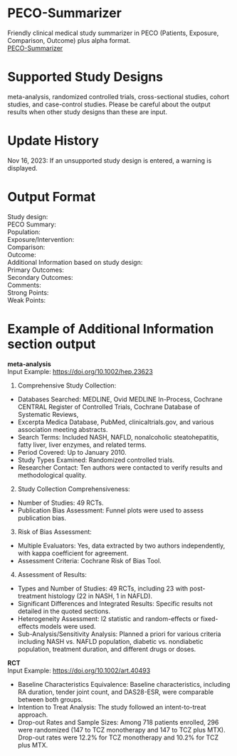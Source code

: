# PECO-Summarizer
Friendly clinical medical study summarizer in PECO (Patients, Exposure, Comparison, Outcome) plus alpha format. <br>
[PECO-Summarizer](https://chat.openai.com/g/g-3Ylvxx5GH-peco-summarizer)

# Supported Study Designs
meta-analysis, randomized controlled trials, cross-sectional studies, cohort studies, and case-control studies. 
Please be careful about the output results when other study designs than these are input.

# Update History
Nov 16, 2023: If an unsupported study design is entered, a warning is displayed.

# Output Format
Study design: <br>
PECO Summary:<br>
Population: <br>
Exposure/Intervention: <br>
Comparison: <br>
Outcome: <br>
Additional Information based on study design:<br>
Primary Outcomes:<br>
Secondary Outcomes:<br>
Comments:<br>
  Strong Points: <br>
  Weak Points:<br>
  
# Example of Additional Information section output 
**meta-analysis**<br>
  Input Example: https://doi.org/10.1002/hep.23623

1. Comprehensive Study Collection:<br>
  - Databases Searched: MEDLINE, Ovid MEDLINE In-Process, Cochrane CENTRAL Register of Controlled Trials, Cochrane Database of Systematic Reviews, 
  - Excerpta Medica Database, PubMed, clinicaltrials.gov, and various association meeting abstracts.<br>
  - Search Terms: Included NASH, NAFLD, nonalcoholic steatohepatitis, fatty liver, liver enzymes, and related terms.<br>
  - Period Covered: Up to January 2010.<br>
  - Study Types Examined: Randomized controlled trials.<br>
  - Researcher Contact: Ten authors were contacted to verify results and methodological quality.<br>
2. Study Collection Comprehensiveness:<br>
  - Number of Studies: 49 RCTs.<br>
  - Publication Bias Assessment: Funnel plots were used to assess publication bias.<br>
3. Risk of Bias Assessment:<br>
  - Multiple Evaluators: Yes, data extracted by two authors independently, with kappa coefficient for agreement.<br>
  - Assessment Criteria: Cochrane Risk of Bias Tool.<br>
4. Assessment of Results:<br>
  - Types and Number of Studies: 49 RCTs, including 23 with post-treatment histology (22 in NASH, 1 in NAFLD).<br>
  - Significant Differences and Integrated Results: Specific results not detailed in the quoted sections.<br>
  - Heterogeneity Assessment: I2 statistic and random-effects or fixed-effects models were used.<br>
  - Sub-Analysis/Sensitivity Analysis: Planned a priori for various criteria including NASH vs. NAFLD population, diabetic vs. nondiabetic population, treatment duration, and different drugs or doses.<br>

**RCT** <br>
  Input Example: https://doi.org/10.1002/art.40493

  - Baseline Characteristics Equivalence: Baseline characteristics, including RA duration, tender joint count, and DAS28-ESR, were comparable between both groups.<br>
  - Intention to Treat Analysis: The study followed an intent-to-treat approach.<br>
  - Drop-out Rates and Sample Sizes: Among 718 patients enrolled, 296 were randomized (147 to TCZ monotherapy and 147 to TCZ plus MTX). Drop-out rates were 12.2% for TCZ monotherapy and 10.2% for TCZ plus MTX.
